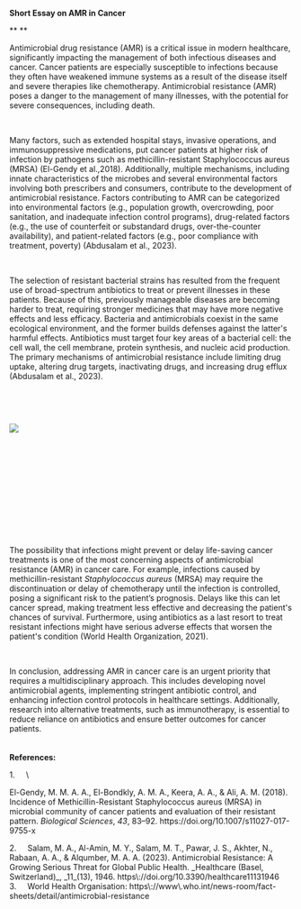 **Short Essay on AMR in Cancer**

** **

Antimicrobial drug resistance (AMR) is a critical issue in modern healthcare, significantly impacting the management of both infectious diseases and cancer. Cancer patients are especially susceptible to infections because they often have weakened immune systems as a result of the disease itself and severe therapies like chemotherapy. Antimicrobial resistance (AMR) poses a danger to the management of many illnesses, with the potential for severe consequences, including death. 

 

Many factors, such as extended hospital stays, invasive operations, and immunosuppressive medications, put cancer patients at higher risk of infection by pathogens such as methicillin-resistant Staphylococcus aureus (MRSA) (El-Gendy et al.,2018). Additionally, multiple mechanisms, including innate characteristics of the microbes and several environmental factors involving both prescribers and consumers, contribute to the development of antimicrobial resistance. Factors contributing to AMR can be categorized into environmental factors (e.g., population growth, overcrowding, poor sanitation, and inadequate infection control programs), drug-related factors (e.g., the use of counterfeit or substandard drugs, over-the-counter availability), and patient-related factors (e.g., poor compliance with treatment, poverty) (Abdusalam et al., 2023).

 

The selection of resistant bacterial strains has resulted from the frequent use of broad-spectrum antibiotics to treat or prevent illnesses in these patients. Because of this, previously manageable diseases are becoming harder to treat, requiring stronger medicines that may have more negative effects and less efficacy. Bacteria and antimicrobials coexist in the same ecological environment, and the former builds defenses against the latter's harmful effects. Antibiotics must target four key areas of a bacterial cell: the cell wall, the cell membrane, protein synthesis, and nucleic acid production. The primary mechanisms of antimicrobial resistance include limiting drug uptake, altering drug targets, inactivating drugs, and increasing drug efflux (Abdusalam et al., 2023).

 

 

![](blob:https://gdoc2md.com/e124267d-ba67-4ece-bc5b-cac4f5b56d44)

 

 

 

 

 

 

The possibility that infections might prevent or delay life-saving cancer treatments is one of the most concerning aspects of antimicrobial resistance (AMR) in cancer care. For example, infections caused by methicillin-resistant _Staphylococcus aureus_ (MRSA) may require the discontinuation or delay of chemotherapy until the infection is controlled, posing a significant risk to the patient’s prognosis. Delays like this can let cancer spread, making treatment less effective and decreasing the patient's chances of survival. Furthermore, using antibiotics as a last resort to treat resistant infections might have serious adverse effects that worsen the patient's condition (World Health Organization, 2021). 

 

In conclusion, addressing AMR in cancer care is an urgent priority that requires a multidisciplinary approach. This includes developing novel antimicrobial agents, implementing stringent antibiotic control, and enhancing infection control protocols in healthcare settings. Additionally, research into alternative treatments, such as immunotherapy, is essential to reduce reliance on antibiotics and ensure better outcomes for cancer patients.\
\
\
**References:**

<!--[if !supportLists]-->1.     <!--[endif]-->\
El-Gendy, M. M. A. A., El-Bondkly, A. M. A., Keera, A. A., & Ali, A. M. (2018). Incidence of Methicillin-Resistant Staphylococcus aureus (MRSA) in microbial community of cancer patients and evaluation of their resistant pattern. _Biological Sciences_, _43_, 83–92. https\://doi.org/10.1007/s11027-017-9755-x

<!--[if !supportLists]-->2.     <!--[endif]-->Salam, M. A., Al-Amin, M. Y., Salam, M. T., Pawar, J. S., Akhter, N., Rabaan, A. A., & Alqumber, M. A. A. (2023). Antimicrobial Resistance: A Growing Serious Threat for Global Public Health. _Healthcare (Basel, Switzerland)_, _11_(13), 1946. https\://doi.org/10.3390/healthcare11131946

<!--[if !supportLists]-->3.     <!--[endif]-->World Health Organisation: https\://www\.who.int/news-room/fact-sheets/detail/antimicrobial-resistance

 
